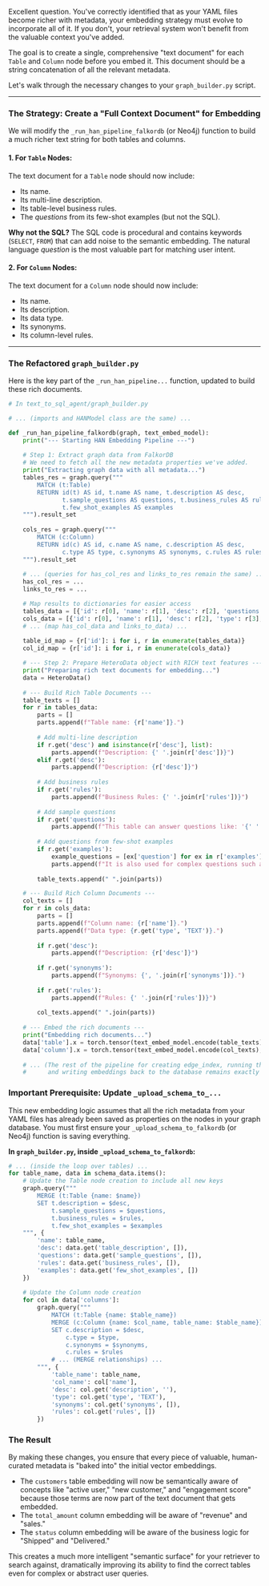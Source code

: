 Excellent question. You've correctly identified that as your YAML files become richer with metadata, your embedding strategy must evolve to incorporate all of it. If you don't, your retrieval system won't benefit from the valuable context you've added.

The goal is to create a single, comprehensive "text document" for each `Table` and `Column` node before you embed it. This document should be a string concatenation of all the relevant metadata.

Let's walk through the necessary changes to your `graph_builder.py` script.

---

### The Strategy: Create a "Full Context Document" for Embedding

We will modify the `_run_han_pipeline_falkordb` (or Neo4j) function to build a much richer text string for both tables and columns.

#### 1. For `Table` Nodes:

The text document for a `Table` node should now include:
*   Its name.
*   Its multi-line description.
*   Its table-level business rules.
*   The *questions* from its few-shot examples (but not the SQL).

**Why not the SQL?** The SQL code is procedural and contains keywords (`SELECT`, `FROM`) that can add noise to the semantic embedding. The natural language *question* is the most valuable part for matching user intent.

#### 2. For `Column` Nodes:

The text document for a `Column` node should now include:
*   Its name.
*   Its description.
*   Its data type.
*   Its synonyms.
*   Its column-level rules.

---

### The Refactored `graph_builder.py`

Here is the key part of the `_run_han_pipeline...` function, updated to build these rich documents.

```python
# In text_to_sql_agent/graph_builder.py

# ... (imports and HANModel class are the same) ...

def _run_han_pipeline_falkordb(graph, text_embed_model):
    print("--- Starting HAN Embedding Pipeline ---")
    
    # Step 1: Extract graph data from FalkorDB
    # We need to fetch all the new metadata properties we've added.
    print("Extracting graph data with all metadata...")
    tables_res = graph.query("""
        MATCH (t:Table) 
        RETURN id(t) AS id, t.name AS name, t.description AS desc, 
               t.sample_questions AS questions, t.business_rules AS rules, 
               t.few_shot_examples AS examples
    """).result_set
    
    cols_res = graph.query("""
        MATCH (c:Column) 
        RETURN id(c) AS id, c.name AS name, c.description AS desc, 
               c.type AS type, c.synonyms AS synonyms, c.rules AS rules
    """).result_set
    
    # ... (queries for has_col_res and links_to_res remain the same) ...
    has_col_res = ...
    links_to_res = ...

    # Map results to dictionaries for easier access
    tables_data = [{'id': r[0], 'name': r[1], 'desc': r[2], 'questions': r[3], 'rules': r[4], 'examples': r[5]} for r in tables_res]
    cols_data = [{'id': r[0], 'name': r[1], 'desc': r[2], 'type': r[3], 'synonyms': r[4], 'rules': r[5]} for r in cols_res]
    # ... (map has_col_data and links_to_data) ...
    
    table_id_map = {r['id']: i for i, r in enumerate(tables_data)}
    col_id_map = {r['id']: i for i, r in enumerate(cols_data)}

    # --- Step 2: Prepare HeteroData object with RICH text features ---
    print("Preparing rich text documents for embedding...")
    data = HeteroData()
    
    # --- Build Rich Table Documents ---
    table_texts = []
    for r in tables_data:
        parts = []
        parts.append(f"Table name: {r['name']}.")
        
        # Add multi-line description
        if r.get('desc') and isinstance(r['desc'], list):
            parts.append(f"Description: {' '.join(r['desc'])}")
        elif r.get('desc'):
            parts.append(f"Description: {r['desc']}")
            
        # Add business rules
        if r.get('rules'):
            parts.append(f"Business Rules: {' '.join(r['rules'])}")
            
        # Add sample questions
        if r.get('questions'):
            parts.append(f"This table can answer questions like: '{' '.join(r['questions'])}'")
            
        # Add questions from few-shot examples
        if r.get('examples'):
            example_questions = [ex['question'] for ex in r['examples']]
            parts.append(f"It is also used for complex questions such as: '{' '.join(example_questions)}'")
            
        table_texts.append(" ".join(parts))

    # --- Build Rich Column Documents ---
    col_texts = []
    for r in cols_data:
        parts = []
        parts.append(f"Column name: {r['name']}.")
        parts.append(f"Data type: {r.get('type', 'TEXT')}.")
        
        if r.get('desc'):
            parts.append(f"Description: {r['desc']}")
        
        if r.get('synonyms'):
            parts.append(f"Synonyms: {', '.join(r['synonyms'])}.")
            
        if r.get('rules'):
            parts.append(f"Rules: {' '.join(r['rules'])}")
            
        col_texts.append(" ".join(parts))
        
    # --- Embed the rich documents ---
    print("Embedding rich documents...")
    data['table'].x = torch.tensor(text_embed_model.encode(table_texts), dtype=torch.float)
    data['column'].x = torch.tensor(text_embed_model.encode(col_texts), dtype=torch.float)
    
    # ... (The rest of the pipeline for creating edge_index, running the HAN model,
    #      and writing embeddings back to the database remains exactly the same) ...
```

### Important Prerequisite: Update `_upload_schema_to_...`

This new embedding logic assumes that all the rich metadata from your YAML files has already been saved as properties on the nodes in your graph database. You must first ensure your `_upload_schema_to_falkordb` (or Neo4j) function is saving everything.

**In `graph_builder.py`, inside `_upload_schema_to_falkordb`:**

```python
# ... (inside the loop over tables) ...
for table_name, data in schema_data.items():
    # Update the Table node creation to include all new keys
    graph.query("""
        MERGE (t:Table {name: $name})
        SET t.description = $desc, 
            t.sample_questions = $questions,
            t.business_rules = $rules,
            t.few_shot_examples = $examples
    """, {
        'name': table_name, 
        'desc': data.get('table_description', []),
        'questions': data.get('sample_questions', []),
        'rules': data.get('business_rules', []),
        'examples': data.get('few_shot_examples', [])
    })
    
    # Update the Column node creation
    for col in data['columns']:
        graph.query("""
            MATCH (t:Table {name: $table_name})
            MERGE (c:Column {name: $col_name, table_name: $table_name})
            SET c.description = $desc, 
                c.type = $type, 
                c.synonyms = $synonyms,
                c.rules = $rules
            # ... (MERGE relationships) ...
        """, {
            'table_name': table_name, 
            'col_name': col['name'], 
            'desc': col.get('description', ''), 
            'type': col.get('type', 'TEXT'),
            'synonyms': col.get('synonyms', []),
            'rules': col.get('rules', [])
        })
```

### The Result

By making these changes, you ensure that every piece of valuable, human-curated metadata is "baked into" the initial vector embeddings.

*   The `customers` table embedding will now be semantically aware of concepts like "active user," "new customer," and "engagement score" because those terms are now part of the text document that gets embedded.
*   The `total_amount` column embedding will be aware of "revenue" and "sales."
*   The `status` column embedding will be aware of the business logic for "Shipped" and "Delivered."

This creates a much more intelligent "semantic surface" for your retriever to search against, dramatically improving its ability to find the correct tables even for complex or abstract user queries.
